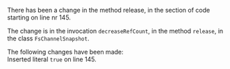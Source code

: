 There has been a change in the method release, in the section of code starting on line nr 145.
  
The change is in the invocation ```decreaseRefCount```, in the method ```release```, in the class ```FsChannelSnapshot```.
  
The following changes have been made:  
Inserted literal ```true``` on line 145.  
